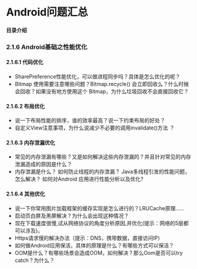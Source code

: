# Android问题汇总
#### 目录介绍




### 2.1.6 Android基础之性能优化
#### 2.1.6.1 代码优化
- SharePreference性能优化，可以做进程同步吗？具体是怎么优化的呢？
- Bitmap 使用需要注意哪些问题？Bitmap.recycle() 会立即回收么？什么时候会回收？如果没有地方使用这个 Bitmap，为什么垃圾回收不会直接回收它？


#### 2.1.6.2 布局优化
- 说一下布局性能的排序，谁的效率最高？说一下约束布局的好处？
- 自定义View注意事项，为什么说减少不必要的调用invalidate()方法 ？


#### 2.1.6.3 内存泄漏优化
- 常见的内存泄漏有哪些？又是如何解决这些内存泄漏的？并且针对常见的内存泄漏造成的原因是什么？
- 内存泄漏是什么？ 如何防止线程的内存泄漏？ Java多线程引发的性能问题，怎么解决？ 如何对Android 应用进行性能分析以及优化? 


#### 2.1.6.4 其他优化
- 说一下你常用图片加载框架的缓存实现是怎么进行的？LRUCache原理……
- 启动页白屏及黑屏解决？为什么会出现这种情况？
- 现在下载速度很慢,试从网络协议的角度分析原因,并优化(提示：网络的5层都可以涉及)。
- Https请求慢的解决办法（提示：DNS，携带数据，直接访问IP）
- 如何做Android应用保活，具体的原理是什么？有哪些方式可以保活？
- OOM是什么？有哪些场景会造成OOM，如何解决？那么Oom是否可以try catch？为什么？












